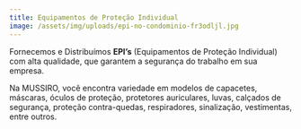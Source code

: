 ```yaml
---
title: Equipamentos de Proteção Individual
image: /assets/img/uploads/epi-no-condominio-fr3odljl.jpg
---
```

Fornecemos e Distribuímos **EPI’s** (Equipamentos de Proteção Individual) com alta qualidade, que garantem a segurança do trabalho em sua empresa.

Na MUSSIRO, você encontra variedade em modelos de capacetes, máscaras, óculos de proteção, protetores auriculares, luvas, calçados de segurança, proteção contra-quedas, respiradores, sinalização, vestimentas, entre outros.
